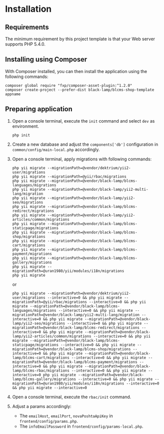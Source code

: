 Installation
============

## Requirements

The minimum requirement by this project template is that your Web server supports PHP 5.4.0.

## Installing using Composer

With Composer installed, you can then install the application using the following commands:

    composer global require "fxp/composer-asset-plugin:^1.2.0"
    composer create-project --prefer-dist black-lamp/blcms-shop-template appname

## Preparing application

1. Open a console terminal, execute the `init` command and select `dev` as environment.

    ```
    php init
    ```

2. Create a new database and adjust the `components['db']` configuration in `common/config/main-local.php` accordingly.

3. Open a console terminal, apply migrations with following commands:
    ```
    php yii migrate --migrationPath=@vendor/dektrium/yii2-user/migrations
    php yii migrate --migrationPath=@yii/rbac/migrations
    php yii migrate --migrationPath=@vendor/black-lamp/blcms-languages/migrations
    php yii migrate --migrationPath=@vendor/black-lamp/yii2-multi-lang/migration
    php yii migrate --migrationPath=@vendor/black-lamp/yii2-seo/migrations
    php yii migrate --migrationPath=@vendor/black-lamp/blcms-redirect/migrations
    php yii migrate --migrationPath=@vendor/black-lamp/yii2-articles/common/migrations
    php yii migrate --migrationPath=@vendor/black-lamp/blcms-staticpage/migrations
    php yii migrate --migrationPath=@vendor/black-lamp/blcms-shop/migrations
    php yii migrate --migrationPath=@vendor/black-lamp/blcms-cart/migrations
    php yii migrate --migrationPath=@vendor/black-lamp/blcms-payment/migrations
    php yii migrate --migrationPath=@vendor/black-lamp/blcms-gallery/migrations
    php yii migrate --migrationPath=@uran1980/yii/modules/i18n/migrations
    php yii migrate
    ```
    or
    ```
    php yii migrate --migrationPath=@vendor/dektrium/yii2-user/migrations --interactive=0 && php yii migrate --migrationPath=@yii/rbac/migrations --interactive=0 && php yii migrate --migrationPath=@vendor/black-lamp/blcms-languages/migrations --interactive=0 && php yii migrate --migrationPath=@vendor/black-lamp/yii2-multi-lang/migration --interactive=0 && php yii migrate --migrationPath=@vendor/black-lamp/yii2-seo/migrations --interactive=0 && php yii migrate --migrationPath=@vendor/black-lamp/blcms-redirect/migrations --interactive=0 && php yii migrate --migrationPath=@vendor/black-lamp/yii2-articles/common/migrations --interactive=0 && php yii migrate --migrationPath=@vendor/black-lamp/blcms-staticpage/migrations --interactive=0 && php yii migrate --migrationPath=@vendor/black-lamp/blcms-shop/migrations --interactive=0 && php yii migrate --migrationPath=@vendor/black-lamp/blcms-cart/migrations --interactive=0 && php yii migrate --migrationPath=@vendor/black-lamp/blcms-payment/migrations --interactive=0 && php yii migrate --migrationPath=@vendor/black-lamp/blcms-rbac/migrations --interactive=0 && php yii migrate --interactive=0 php yii migrate --migrationPath=@vendor/black-lamp/blcms-gallery/migrations --interactive=0 && php yii migrate --migrationPath=@uran1980/yii/modules/i18n/migrations --interactive=0 && php yii migrate --interactive=0
    ```
4. Open a console terminal, execute the `rbac/init` command.

5. Adjust a params accordingly:
    - The `emailHost`, `emailPort`, `novaPoshtaApiKey` in `frontend/config/params.php`.
    - The `infoEmailPassword` in `frontend/config/params-local.php`.